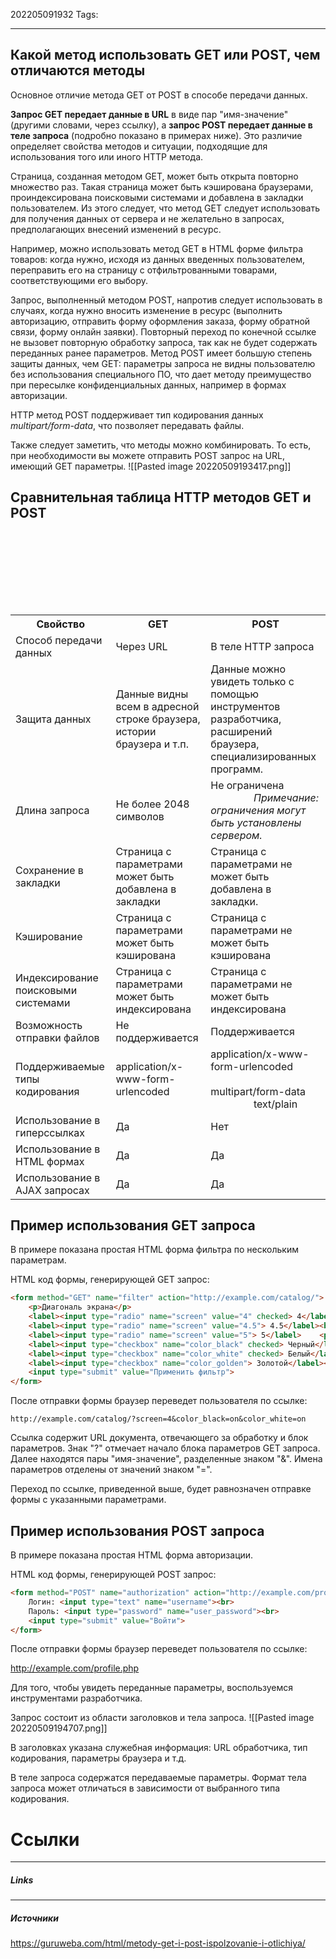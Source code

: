 202205091932
Tags:
___
## Какой метод использовать GET или POST, чем отличаются методы
Основное отличие метода GET от POST в способе передачи данных.

**Запрос GET передает данные в URL** в виде пар "имя-значение" (другими словами, через ссылку), а **запрос POST передает данные в теле запроса** (подробно показано в примерах ниже). Это различие определяет свойства методов и ситуации, подходящие для использования того или иного HTTP метода.

Страница, созданная методом GET, может быть открыта повторно множество раз. Такая страница может быть кэширована браузерами, проиндексирована поисковыми системами и добавлена в закладки пользователем. Из этого следует, что метод GET следует использовать для получения данных от сервера и не желательно в запросах, предполагающих внесений изменений в ресурс.

Например, можно использовать метод GET в HTML форме фильтра товаров: когда нужно, исходя из данных введенных пользователем, переправить его на страницу с отфильтрованными товарами, соответствующими его выбору.

Запрос, выполненный методом POST, напротив следует использовать в случаях, когда нужно вносить изменение в ресурс (выполнить авторизацию, отправить форму оформления заказа, форму обратной связи, форму онлайн заявки). Повторный переход по конечной ссылке не вызовет повторную обработку запроса, так как не будет содержать переданных ранее параметров. Метод POST имеет большую степень защиты данных, чем GET: параметры запроса не видны пользователю без использования специального ПО, что дает методу преимущество при пересылке конфиденциальных данных, например в формах авторизации.

HTTP метод POST поддерживает тип кодирования данных _multipart/form-data_, что позволяет передавать файлы.

Также следует заметить, что методы можно комбинировать. То есть, при необходимости вы можете отправить POST запрос на URL, имеющий GET параметры.
![[Pasted image 20220509193417.png]]

## Сравнительная таблица HTTP методов GET и POST
 
 <table>
        <tr>
            <th>Свойство</th>
            <th>GET</th>
            <th>POST</th>
        </tr>
        <tr>
            <td>Способ передачи данных</td>
            <td>Через URL</td>
            <td>В теле HTTP запроса</td>
        </tr>
        <tr>
            <td>Защита данных</td>
            <td>Данные видны всем в адресной строке браузера, истории браузера и т.п.</td>
            <td>Данные можно увидеть только с помощью инструментов разработчика, расширений браузера, специализированных программ.</td>
        </tr>
        <tr>
            <td>Длина запроса</td>
            <td>Не более 2048 символов</td>
            <td>Не ограничена<br>
                <i>Примечание: ограничения могут быть установлены сервером.</i></td>
        </tr>
        <tr>
            <td>Сохранение в закладки</td>
            <td>Страница с параметрами может быть добавлена в закладки</td>
            <td>Страница с параметрами не может быть добавлена в закладки.</td>
        </tr>
        <tr>
            <td>Кэширование</td>
            <td>Страница с параметрами может быть кэширована</td>
            <td>Страница с параметрами не может быть кэширована</td>
        </tr>
        <tr>
            <td>Индексирование поисковыми системами</td>
            <td>Страница с параметрами может быть индексирована</td>
            <td>Страница с параметрами не может быть индексирована</td>
        </tr>
        <tr>
            <td>Возможность отправки файлов</td>
            <td>Не поддерживается</td>
            <td>Поддерживается</td>
        </tr>
        <tr>
            <td>Поддерживаемые типы кодирования</td>
            <td>application/x-www-form-urlencoded</td>
            <td>application/x-www-form-urlencoded<br>
                multipart/form-data<br>
                text/plain</td>
        </tr>
        <tr>
            <td>Использование в гиперссылках</td>
            <td>Да</td>
            <td>Нет</td>
        </tr>
        <tr>
            <td>Использование в HTML формах</td>
            <td>Да</td>
            <td>Да</td>
        </tr>
        <tr>
            <td>Использование в AJAX запросах</td>
            <td>Да</td>
            <td>Да</td>
        </tr>
  </table>

## Пример использования GET запроса
В примере показана простая HTML форма фильтра по нескольким параметрам.

HTML код формы, генерирующей GET запрос:

```html
<form method="GET" name="filter" action="http://example.com/catalog/">
	<p>Диагональ экрана</p>    
	<label><input type="radio" name="screen" value="4" checked> 4</label><br>    
	<label><input type="radio" name="screen" value="4.5"> 4.5</label><br>    
	<label><input type="radio" name="screen" value="5"> 5</label>    <p>Цвет</p>    
	<label><input type="checkbox" name="color_black" checked> Черный</label><br>    
	<label><input type="checkbox" name="color_white" checked> Белый</label><br>    
	<label><input type="checkbox" name="color_golden"> Золотой</label><br>    
	<input type="submit" value="Применить фильтр">
</form>
```

После отправки формы браузер переведет пользователя по ссылке:

```http://example.com/catalog/?screen=4&color_black=on&color_white=on```

Ссылка содержит URL документа, отвечающего за обработку и блок параметров. Знак "?" отмечает начало блока параметров GET запроса. Далее находятся пары "имя-значение", разделенные знаком "&". Имена параметров отделены от значений знаком "=".

Переход по ссылке, приведенной выше, будет равнозначен отправке формы с указанными параметрами.
## Пример использования POST запроса
В примере показана простая HTML форма авторизации.

HTML код формы, генерирующей POST запрос:

```html
<form method="POST" name="authorization" action="http://example.com/profile.php">    
	Логин: <input type="text" name="username"><br>    
	Пароль: <input type="password" name="user_password"><br>    
	<input type="submit" value="Войти">
</form>
```

После отправки формы браузер переведет пользователя по ссылке:

http://example.com/profile.php

Для того, чтобы увидеть переданные параметры, воспользуемся инструментами разработчика.

Запрос состоит из области заголовков и тела запроса.
![[Pasted image 20220509194707.png]]


В заголовках указана служебная информация: URL обработчика, тип кодирования, параметры браузера и т.д.

В теле запроса содержатся передаваемые параметры. Формат тела запроса может отличаться в зависимости от выбранного типа кодирования.

# Ссылки
___
##### Links


---
##### Источники
https://guruweba.com/html/metody-get-i-post-ispolzovanie-i-otlichiya/